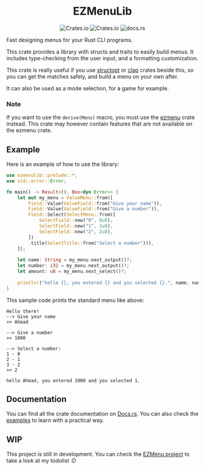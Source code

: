 <div style="text-align: center;">

# EZMenuLib

![Crates.io](https://img.shields.io/crates/l/ezmenulib?style=flat-square)
![Crates.io](https://img.shields.io/crates/v/ezmenulib?style=flat-square)
![docs.rs](https://img.shields.io/docsrs/ezmenulib?style=flat-square)
</div>

Fast designing menus for your Rust CLI programs.

This crate provides a library with structs and traits to easily build menus.
It includes type-checking from the user input, and a formatting customization.

This crate is really useful if you use [structopt](https://docs.rs/structopt/)
or [clap](https://docs.rs/clap/) crates beside this, so you can get the matches safely, and
build a menu on your own after.

It can also be used as a mode selection, for a game for example.

### Note

If you want to use the `derive(Menu)` macro,
you must use the [ezmenu](https://docs.rs/ezmenu/) crate instead.
This crate may however contain features that are not available on the ezmenu crate.

## Example

Here is an example of how to use the library:

```rust
use ezmenulib::prelude::*;
use std::error::Error;

fn main() -> Result<(), Box<dyn Error>> {
    let mut my_menu = ValueMenu::from([
        Field::Value(ValueField::from("Give your name")),
        Field::Value(ValueField::from("Give a number")),
        Field::Select(SelectMenu::from([
            SelectField::new("0", 0u8),
            SelectField::new("1", 1u8),
            SelectField::new("2", 2u8),
        ])
        .title(SelectTitle::from("Select a number"))),
    ]);
    
    let name: String = my_menu.next_output()?;
    let number: i32 = my_menu.next_output()?;
    let amount: u8 = my_menu.next_select()?;
    
    println!("hello {}, you entered {} and you selected {}.", name, number, amount);
}
```

This sample code prints the standard menu like above:

```
Hello there!
--> Give your name
>> Ahmad

--> Give a number
>> 1000

--> Select a number:
1 - 0
2 - 1
3 - 2
>> 2

hello Ahmad, you entered 1000 and you selected 1.
```

## Documentation

You can find all the crate documentation on [Docs.rs](https://docs.rs/ezmenulib).
You can also check the [examples](examples) to learn with a practical way.

## WIP

This project is still in development.
You can check the [EZMenu project](https://github.com/users/ahbalbk/projects/4) to take a look at my todolist :D